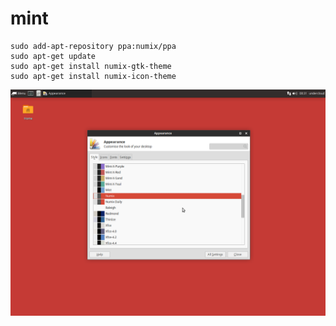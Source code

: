# mint

```
sudo add-apt-repository ppa:numix/ppa
sudo apt-get update
sudo apt-get install numix-gtk-theme
sudo apt-get install numix-icon-theme
```

![Alt text](https://raw.githubusercontent.com/undercloud/mint/master/article/select-theme.png)
